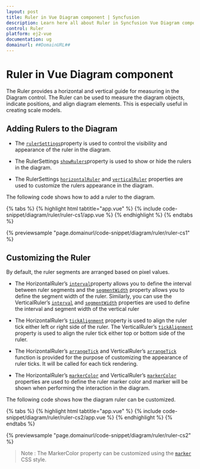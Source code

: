 ```yaml
---
layout: post
title: Ruler in Vue Diagram component | Syncfusion
description: Learn here all about Ruler in Syncfusion Vue Diagram component of Syncfusion Essential JS 2 and more.
control: Ruler 
platform: ej2-vue
documentation: ug
domainurl: ##DomainURL##
---
```


# Ruler in Vue Diagram component

The Ruler provides a horizontal and vertical guide for measuring in the Diagram control. The Ruler can be used to measure the diagram objects, indicate positions, and align diagram elements. This is especially useful in creating scale models.

## Adding Rulers to the Diagram

* The [`rulerSettings`](https://ej2.syncfusion.com/vue/documentation/api/diagram/rulerSettings/)property is used to control the visibility and appearance of the ruler in the diagram.

* The RulerSettings [`showRulers`](https://ej2.syncfusion.com/vue/documentation/api/diagram/rulerSettings/#showrulers)property is used to show or hide the rulers in the diagram.

* The RulerSettings [`horizontalRuler`](https://ej2.syncfusion.com/vue/documentation/api/diagram/rulerSettings/#horizontalruler) and [`verticalRuler`](https://ej2.syncfusion.com/vue/documentation/api/diagram/rulerSettings/#verticalruler) properties are used to customize the rulers appearance in the diagram.

The following code shows how to add a ruler to the diagram.

{% tabs %}
{% highlight html tabtitle="app.vue" %}
{% include code-snippet/diagram/ruler/ruler-cs1/app.vue %}
{% endhighlight %}
{% endtabs %}
        
{% previewsample "page.domainurl/code-snippet/diagram/ruler/ruler-cs1" %}

## Customizing the Ruler

By default, the ruler segments are arranged based on pixel values.

* The HorizontalRuler’s [`interval`](https://ej2.syncfusion.com/vue/documentation/api/diagram/diagramRuler/#interval)property allows you to define the interval between ruler segments and the [`segmentWidth`](https://ej2.syncfusion.com/vue/documentation/api/diagram/diagramRuler/#segmentwidth) property allows you to define the segment width of the ruler. Similarly, you can use the VerticalRuler’s [`interval`](https://ej2.syncfusion.com/vue/documentation/api/diagram/diagramRuler/#interval) and [`segmentWidth`](https://ej2.syncfusion.com/vue/documentation/api/diagram/diagramRuler/#segmentwidth) properties are used to define the interval and segment width of the vertical ruler

* The HorizontalRuler’s [`tickAlignment`](https://ej2.syncfusion.com/vue/documentation/api/diagram/diagramRuler/#tickalignment) property is used to align the ruler tick either left or right side of the ruler. The VerticalRuler’s [`tickAlignment`](https://ej2.syncfusion.com/vue/documentation/api/diagram/diagramRuler/#tickalignment) property is used to align the ruler tick either top or bottom side of the ruler.

* The HorizontalRuler’s [`arrangeTick`](https://ej2.syncfusion.com/vue/documentation/api/diagram/diagramRuler/#arrangetick) and VerticalRuler’s [`arrangeTick`](https://ej2.syncfusion.com/vue/documentation/api/diagram/diagramRuler/#arrangetick) function is provided for the purpose of customizing the appearance of ruler ticks. It will be called for each tick rendering.

* The HorizontalRuler’s [`markerColor`](https://ej2.syncfusion.com/vue/documentation/api/diagram/diagramRuler/#markercolor) and VerticalRuler’s [`markerColor`](https://ej2.syncfusion.com/vue/documentation/api/diagram/diagramRuler/#markercolor) properties are used to define the ruler marker color and marker will be shown when performing the interaction in the diagram.

The following code shows how the diagram ruler can be customized.

{% tabs %}
{% highlight html tabtitle="app.vue" %}
{% include code-snippet/diagram/ruler/ruler-cs2/app.vue %}
{% endhighlight %}
{% endtabs %}
        
{% previewsample "page.domainurl/code-snippet/diagram/ruler/ruler-cs2" %}
>Note : The MarkerColor property can be customized using the [`marker`](./style/#customizing-the-ruler) CSS style.
